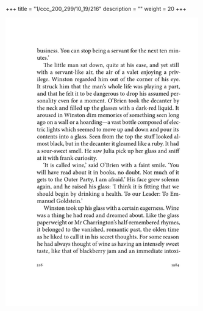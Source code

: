 +++
title = "1/ccc_200_299/10_19/216"
description = ""
weight = 20
+++

<img class="center-fit-jpg" src="/jpg_/out_jpg_1984__216.jpg" ></img>


